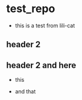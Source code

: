 # test_repo

- this is a test from lili-cat

## header 2


## header 2 and here

* this

* and that

